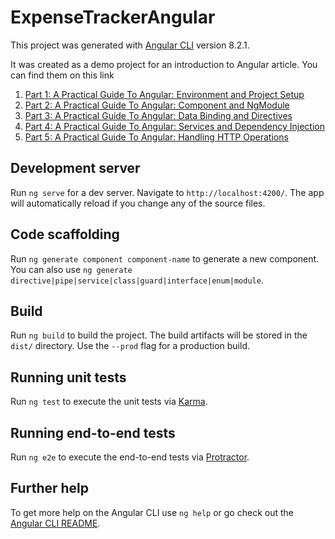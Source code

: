 # ExpenseTrackerAngular

This project was generated with [Angular CLI](https://github.com/angular/angular-cli) version 8.2.1.

It was created as a demo project for an introduction to Angular article. You can find them on this link

1. [Part 1: A Practical Guide To Angular: Environment and Project Setup](https://www.telerik.com/blogs/a-practical-guide-to-angular-environment-and-project-setup)
2. [Part 2: A Practical Guide To Angular: Component and NgModule](#)
3. [Part 3: A Practical Guide To Angular: Data Binding and Directives](#)
4. [Part 4: A Practical Guide To Angular: Services and Dependency Injection](#)
5. [Part 5: A Practical Guide To Angular: Handling HTTP Operations](#)

## Development server

Run `ng serve` for a dev server. Navigate to `http://localhost:4200/`. The app will automatically reload if you change any of the source files.

## Code scaffolding

Run `ng generate component component-name` to generate a new component. You can also use `ng generate directive|pipe|service|class|guard|interface|enum|module`.

## Build

Run `ng build` to build the project. The build artifacts will be stored in the `dist/` directory. Use the `--prod` flag for a production build.

## Running unit tests

Run `ng test` to execute the unit tests via [Karma](https://karma-runner.github.io).

## Running end-to-end tests

Run `ng e2e` to execute the end-to-end tests via [Protractor](http://www.protractortest.org/).

## Further help

To get more help on the Angular CLI use `ng help` or go check out the [Angular CLI README](https://github.com/angular/angular-cli/blob/master/README.md).
